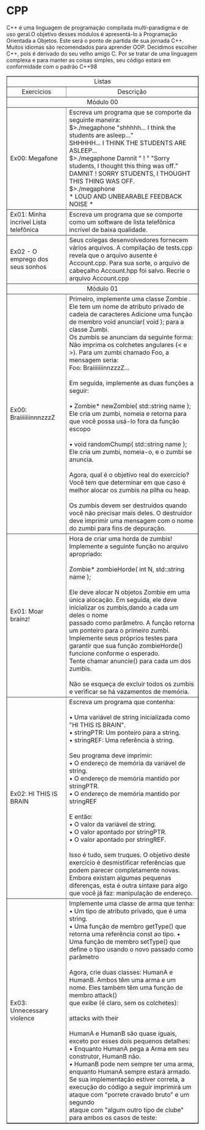 # CPP
C++ é uma linguagem de programação compilada multi-paradigma e de uso geral.O objetivo desses módulos é apresentá-lo à Programação Orientada a Objetos.
Este será o ponto de partida de sua jornada C++. Muitos idiomas são recomendados para aprender
OOP. Decidimos escolher C++, pois é derivado do seu velho amigo C.
Por se tratar de uma linguagem complexa e para manter as coisas simples, seu código estará em
conformidade com o padrão C++98


<table border="1" width="300">

   <tr>
    <td  align="center"colspan="4">Listas</td>
   </tr>
  
   <tr>
      <td align="center">Exercicios </td>
      <td align="center">Descrição </td>
  </tr>
  <tr>
    <td  align="center"colspan="4">Módulo 00</td>
   </tr>
   <tr>
    <td>Ex00: Megafone</td>
    <td>Escreva um programa que se comporte da seguinte maneira:<br>
    $>./megaphone "shhhhh... I think the students are asleep..."<br>
        SHHHHH... I THINK THE STUDENTS ARE ASLEEP... <br>
        $>./megaphone Damnit " ! " "Sorry students, I thought this thing was off." <br>
        DAMNIT ! SORRY STUDENTS, I THOUGHT THIS THING WAS OFF. <br>
        $>./megaphone <br>
        * LOUD AND UNBEARABLE FEEDBACK NOISE *</td>
   </tr>

   <tr>
    <td>Ex01: Minha incrível Lista telefônica</td>
    <td>Escreva um programa que se comporte como um software de lista telefônica incrível de baixa qualidade.</td>
   </tr>
  
  <tr>
    <td>Ex02 - O emprego dos seus sonhos</td>
    <td>Seus colegas desenvolvedores fornecem vários arquivos. A compilação de tests.cpp revela que o arquivo ausente é Account.cpp. Para sua sorte, o arquivo de cabeçalho Account.hpp foi salvo. Recrie o arquivo Account.cpp</td>
   </tr>

   <tr>
    <td  align="center"colspan="4">Módulo 01</td>
   </tr>
   <tr>
    <td>Ex00: BraiiiiiiinnnzzzZ</td>
    <td>Primeiro, implemente uma classe Zombie . Ele tem um nome de atributo privado de cadeia de caracteres
    Adicione uma função de membro void anunciar( void ); para a classe Zumbi.<br>
	 Os zumbis se anunciam da seguinte forma:<br>
	 Não imprima os colchetes angulares (< e >). Para um zumbi chamado Foo, a mensagem seria:<br>
	 Foo: BraiiiiiiinnzzzZ...<br><br>
	 Em seguida, implemente as duas funções a seguir:<br><br>
	 • Zombie* newZombie( std::string name );<br>
	 Ele cria um zumbi, nomeia e retorna para que você possa usá-lo fora da função escopo<br><br>
	 • void randomChump( std::string name );<br>
	 Ele cria um zumbi, nomeia-o, e o zumbi se anuncia.<br><br>
	 Agora, qual é o objetivo real do exercício?<br>
	 Você tem que determinar em que caso é melhor alocar os zumbis na pilha ou heap.<br><br>
	 Os zumbis devem ser destruídos quando você não precisar mais deles. O destruidor deve imprimir uma mensagem com o nome do zumbi para 	       fins de depuração.</td>
   </tr>
   <tr>
    <td>Ex01: Moar brainz!</td>
    <td>Hora de criar uma horda de zumbis!<br>
    Implemente a seguinte função no arquivo apropriado:<br><br>
    Zombie* zombieHorde( int N, std::string name );<br><br>
    Ele deve alocar N objetos Zombie em uma única alocação. Em seguida, ele deve inicializar os zumbis,dando a cada um deles o nome <br>           passado como parâmetro. A função retorna um ponteiro para o primeiro zumbi.<br>
    Implemente seus próprios testes para garantir que sua função zombieHorde() funcione conforme o esperado.<br>
    Tente chamar anuncie() para cada um dos zumbis.<br><br>
    Não se esqueça de excluir todos os zumbis e verificar se há vazamentos de memória.</td>
   </tr>
   <tr>
    <td>Ex02: HI THIS IS BRAIN</td>
    <td>Escreva um programa que contenha:<br><br>
    • Uma variável de string inicializada como "HI THIS IS BRAIN".<br>
    • stringPTR: Um ponteiro para a string.<br>
    • stringREF: Uma referência à string.<br><br>
    Seu programa deve imprimir:<br>
    • O endereço de memória da variável de string.<br>
    • O endereço de memória mantido por stringPTR.<br>
    • O endereço de memória mantido por stringREF<br><br>
    E então:<br>
    • O valor da variável de string.<br>
    • O valor apontado por stringPTR.<br>
    • O valor apontado por stringREF.<br><br>
    Isso é tudo, sem truques. O objetivo deste exercício é desmistificar referências que podem parecer completamente novas.<br>
    Embora existam algumas pequenas diferenças, esta é outra sintaxe para algo que você já faz: manipulação de endereço.<br>
   </tr>
   <tr>
    <td>Ex03: Unnecessary violence</td>
    <td>Implemente uma classe de arma que tenha:<br>
    • Um tipo de atributo privado, que é uma string.<br>
    • Uma função de membro getType() que retorna uma referência const ao tipo.
    • Uma função de membro setType() que define o tipo usando o novo passado como parâmetro<br><br>
    Agora, crie duas classes: HumanA e HumanB. Ambos têm uma arma e um nome. Eles também têm uma função de membro attack()<br>
    que exibe (é claro, sem os colchetes):<br><br>
    <name> attacks with their <weapon type><br><br>
    HumanA e HumanB são quase iguais, exceto por esses dois pequenos detalhes:<br>
    • Enquanto HumanA pega a Arma em seu construtor, HumanB não.<br>
    • HumanB pode nem sempre ter uma arma, enquanto HumanA sempre estará armado.<br>
    Se sua implementação estiver correta, a execução do código a seguir imprimirá um ataque com "porrete cravado bruto" e um segundo<br>
    ataque com "algum outro tipo de clube" para ambos os casos de teste:<br>
    
   </tr>

</table>
